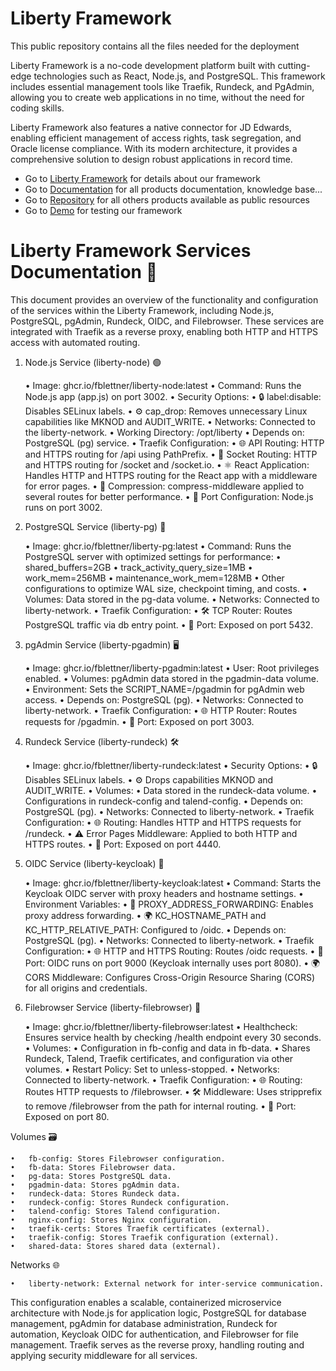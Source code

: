 # Liberty Framework
This public repository contains all the files needed for the deployment

Liberty Framework is a no-code development platform built with cutting-edge technologies such as React, Node.js, and PostgreSQL. This framework includes essential management tools like Traefik, Rundeck, and PgAdmin, allowing you to create web applications in no time, without the need for coding skills.

Liberty Framework also features a native connector for JD Edwards, enabling efficient management of access rights, task segregation, and Oracle license compliance. With its modern architecture, it provides a comprehensive solution to design robust applications in record time.

- Go to [Liberty Framework](https://github.com/fblettner/liberty-public) for details about our framework
- Go to [Documentation](https://docs.nomana-it.fr/) for all products documentation, knowledge base...
- Go to [Repository](https://docs.nomana-it.fr/) for all others products available as public resources
- Go to [Demo](https://liberty.nomana-it.fr/) for testing our framework


# Liberty Framework Services Documentation 🚀

This document provides an overview of the functionality and configuration of the services within the Liberty Framework, including Node.js, PostgreSQL, pgAdmin, Rundeck, OIDC, and Filebrowser. These services are integrated with Traefik as a reverse proxy, enabling both HTTP and HTTPS access with automated routing.

1. Node.js Service (liberty-node) 🟢

	•	Image: ghcr.io/fblettner/liberty-node:latest
	•	Command: Runs the Node.js app (app.js) on port 3002.
	•	Security Options:
	•	🔒 label:disable: Disables SELinux labels.
	•	⚙️ cap_drop: Removes unnecessary Linux capabilities like MKNOD and AUDIT_WRITE.
	•	Networks: Connected to the liberty-network.
	•	Working Directory: /opt/liberty
	•	Depends on: PostgreSQL (pg) service.
	•	Traefik Configuration:
	•	🌐 API Routing: HTTP and HTTPS routing for /api using PathPrefix.
	•	📡 Socket Routing: HTTP and HTTPS routing for /socket and /socket.io.
	•	⚛️ React Application: Handles HTTP and HTTPS routing for the React app with a middleware for error pages.
	•	🚀 Compression: compress-middleware applied to several routes for better performance.
	•	🔌 Port Configuration: Node.js runs on port 3002.

2. PostgreSQL Service (liberty-pg) 🐘

	•	Image: ghcr.io/fblettner/liberty-pg:latest
	•	Command: Runs the PostgreSQL server with optimized settings for performance:
	•	shared_buffers=2GB
	•	track_activity_query_size=1MB
	•	work_mem=256MB
	•	maintenance_work_mem=128MB
	•	Other configurations to optimize WAL size, checkpoint timing, and costs.
	•	Volumes: Data stored in the pg-data volume.
	•	Networks: Connected to liberty-network.
	•	Traefik Configuration:
	•	🛠️ TCP Router: Routes PostgreSQL traffic via db entry point.
	•	🔌 Port: Exposed on port 5432.

3. pgAdmin Service (liberty-pgadmin) 🖥️

	•	Image: ghcr.io/fblettner/liberty-pgadmin:latest
	•	User: Root privileges enabled.
	•	Volumes: pgAdmin data stored in the pgadmin-data volume.
	•	Environment: Sets the SCRIPT_NAME=/pgadmin for pgAdmin web access.
	•	Depends on: PostgreSQL (pg).
	•	Networks: Connected to liberty-network.
	•	Traefik Configuration:
	•	🌐 HTTP Router: Routes requests for /pgadmin.
	•	🔌 Port: Exposed on port 3003.

4. Rundeck Service (liberty-rundeck) 🛠️

	•	Image: ghcr.io/fblettner/liberty-rundeck:latest
	•	Security Options:
	•	🔒 Disables SELinux labels.
	•	⚙️ Drops capabilities MKNOD and AUDIT_WRITE.
	•	Volumes:
	•	Data stored in the rundeck-data volume.
	•	Configurations in rundeck-config and talend-config.
	•	Depends on: PostgreSQL (pg).
	•	Networks: Connected to liberty-network.
	•	Traefik Configuration:
	•	🌐 Routing: Handles HTTP and HTTPS requests for /rundeck.
	•	⚠️ Error Pages Middleware: Applied to both HTTP and HTTPS routes.
	•	🔌 Port: Exposed on port 4440.

5. OIDC Service (liberty-keycloak) 🔐

	•	Image: ghcr.io/fblettner/liberty-keycloak:latest
	•	Command: Starts the Keycloak OIDC server with proxy headers and hostname settings.
	•	Environment Variables:
	•	🔄 PROXY_ADDRESS_FORWARDING: Enables proxy address forwarding.
	•	🌍 KC_HOSTNAME_PATH and KC_HTTP_RELATIVE_PATH: Configured to /oidc.
	•	Depends on: PostgreSQL (pg).
	•	Networks: Connected to liberty-network.
	•	Traefik Configuration:
	•	🌐 HTTP and HTTPS Routing: Routes /oidc requests.
	•	🔌 Port: OIDC runs on port 9000 (Keycloak internally uses port 8080).
	•	🌍 CORS Middleware: Configures Cross-Origin Resource Sharing (CORS) for all origins and credentials.

6. Filebrowser Service (liberty-filebrowser) 📂

	•	Image: ghcr.io/fblettner/liberty-filebrowser:latest
	•	Healthcheck: Ensures service health by checking /health endpoint every 30 seconds.
	•	Volumes:
	•	Configuration in fb-config and data in fb-data.
	•	Shares Rundeck, Talend, Traefik certificates, and configuration via other volumes.
	•	Restart Policy: Set to unless-stopped.
	•	Networks: Connected to liberty-network.
	•	Traefik Configuration:
	•	🌐 Routing: Routes HTTP requests to /filebrowser.
	•	🛠️ Middleware: Uses stripprefix to remove /filebrowser from the path for internal routing.
	•	🔌 Port: Exposed on port 80.

Volumes 🗃️

	•	fb-config: Stores Filebrowser configuration.
	•	fb-data: Stores Filebrowser data.
	•	pg-data: Stores PostgreSQL data.
	•	pgadmin-data: Stores pgAdmin data.
	•	rundeck-data: Stores Rundeck data.
	•	rundeck-config: Stores Rundeck configuration.
	•	talend-config: Stores Talend configuration.
	•	nginx-config: Stores Nginx configuration.
	•	traefik-certs: Stores Traefik certificates (external).
	•	traefik-config: Stores Traefik configuration (external).
	•	shared-data: Stores shared data (external).

Networks 🌐

	•	liberty-network: External network for inter-service communication.

This configuration enables a scalable, containerized microservice architecture with Node.js for application logic, PostgreSQL for database management, pgAdmin for database administration, Rundeck for automation, Keycloak OIDC for authentication, and Filebrowser for file management. Traefik serves as the reverse proxy, handling routing and applying security middleware for all services.